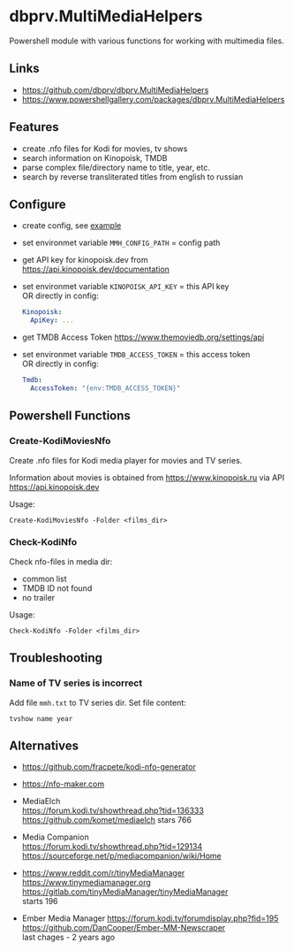 ﻿# dbprv.MultiMediaHelpers

Powershell module with various functions for working with multimedia files.

## Links

- https://github.com/dbprv/dbprv.MultiMediaHelpers
- https://www.powershellgallery.com/packages/dbprv.MultiMediaHelpers

## Features

- create .nfo files for Kodi for movies, tv shows
- search information on Kinopoisk, TMDB
- parse complex file/directory name to title, year, etc.
- search by reverse transliterated titles from english to russian

## Configure

- create config, see [example](examples/configs/multimedia_helpers.yml)
- set environmet variable `MMH_CONFIG_PATH` = config path

- get API key for kinopoisk.dev from  https://api.kinopoisk.dev/documentation
- set environmet variable `KINOPOISK_API_KEY` = this API key \
  OR directly in config:
  ```yaml
  Kinopoisk:
    ApiKey: ...
  ```

- get TMDB Access Token https://www.themoviedb.org/settings/api
- set environmet variable `TMDB_ACCESS_TOKEN` = this access token \
  OR directly in config:
  ```yaml
  Tmdb:
    AccessToken: "{env:TMDB_ACCESS_TOKEN}"
  ```


## Powershell Functions

### Create-KodiMoviesNfo

Create .nfo files for Kodi media player for movies and TV series.

Information about movies is obtained from https://www.kinopoisk.ru via API https://api.kinopoisk.dev

Usage:
```pwsh
Create-KodiMoviesNfo -Folder <films_dir>
```


### Check-KodiNfo

Check nfo-files in media dir:
- common list
- TMDB ID not found
- no trailer

Usage:
```
Check-KodiNfo -Folder <films_dir>
```

## Troubleshooting

### Name of TV series is incorrect
Add file `mmh.txt` to TV series dir. Set file content:
```
tvshow name year
```

## Alternatives

- https://github.com/fracpete/kodi-nfo-generator

- https://nfo-maker.com

- MediaElch \
  https://forum.kodi.tv/showthread.php?tid=136333 \
  https://github.com/komet/mediaelch
  stars 766

- Media Companion \
  https://forum.kodi.tv/showthread.php?tid=129134 \
  https://sourceforge.net/p/mediacompanion/wiki/Home

- https://www.reddit.com/r/tinyMediaManager \
  https://www.tinymediamanager.org \
  https://gitlab.com/tinyMediaManager/tinyMediaManager \
  starts 196

- Ember Media Manager https://forum.kodi.tv/forumdisplay.php?fid=195 \
  https://github.com/DanCooper/Ember-MM-Newscraper \
  last chages - 2 years ago
